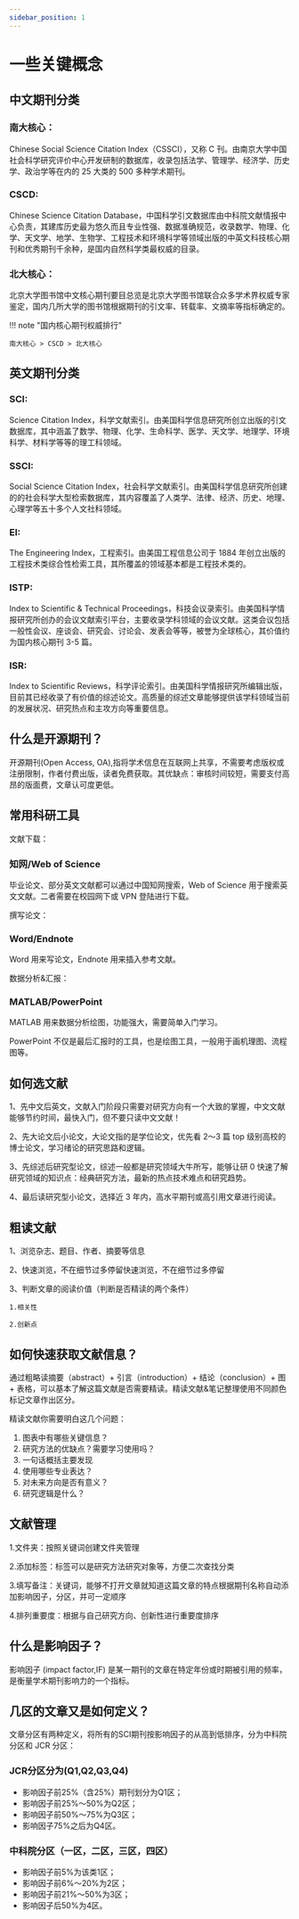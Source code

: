```yaml
---
sidebar_position: 1
---
```


# 一些关键概念

## 中文期刊分类

### 南大核心：

Chinese Social Science Citation Index（CSSCI），又称 C 刊。由南京大学中国社会科学研究评价中心开发研制的数据库，收录包括法学、管理学、经济学、历史学、政治学等在内的 25 大类的 500 多种学术期刊。

### CSCD:

Chinese Science Citation Database，中国科学引文数据库由中科院文献情报中心负责，其建库历史最为悠久而且专业性强、数据准确规范，收录数学、物理、化学、天文学、地学、生物学、工程技术和环境科学等领域出版的中英文科技核心期刊和优秀期刊千余种，是国内自然科学类最权威的目录。

### 北大核心：

北京大学图书馆中文核心期刊要目总览是北京大学图书馆联合众多学术界权威专家鉴定，国内几所大学的图书馆根据期刊的引文率、转载率、文摘率等指标确定的。

!!! note "国内核心期刊权威排行"

    南大核心 > CSCD > 北大核心

## 英文期刊分类

### SCI:

Science Citation Index，科学文献索引。由美国科学信息研究所创立出版的引文数据库，其中涵盖了数学、物理、化学、生命科学、医学、天文学、地理学、环境科学、材料学等等的理工科领域。

### SSCI:

Social Science Citation Index，社会科学文献索引。由美国科学信息研究所创建的的社会科学大型检索数据库，其内容覆盖了人类学、法律、经济、历史、地理、心理学等五十多个人文社科领域。

### EI:

The Engineering Index，工程索引。由美国工程信息公司于 1884 年创立出版的工程技术类综合性检索工具，其所覆盖的领域基本都是工程技术类的。

### ISTP:

Index to Scientific & Technical Proceedings，科技会议录索引。由美国科学情报研究所创办的会议文献索引平台，主要收录学科领域的会议文献。这类会议包括一般性会议、座谈会、研究会、讨论会、发表会等等，被誉为全球核心，其价值约为国内核心期刊 3-5 篇。

### ISR:

Index to Scientific Reviews，科学评论索引。由美国科学情报研究所编辑出版，目前其已经收录了有价值的综述论文。高质量的综述文章能够提供该学科领域当前的发展状况、研究热点和主攻方向等重要信息。

## 什么是开源期刊？

开源期刊(Open Access, OA),指将学术信息在互联网上共享，不需要考虑版权或注册限制，作者付费出版，读者免费获取。其优缺点：审核时间较短，需要支付高昂的版面费，文章认可度更低。

## 常用科研工具

文献下载：

### 知网/Web of Science

毕业论文、部分英文文献都可以通过中国知网搜索，Web of Science 用于搜索英文文献。二者需要在校园网下或 VPN 登陆进行下载。

撰写论文：

### Word/Endnote

Word 用来写论文，Endnote 用来插入参考文献。

数据分析&汇报：

### MATLAB/PowerPoint

MATLAB 用来数据分析绘图，功能强大，需要简单入门学习。

PowerPoint 不仅是最后汇报时的工具，也是绘图工具，一般用于画机理图、流程图等。

## 如何选文献

1、先中文后英文，文献入门阶段只需要对研究方向有一个大致的掌握，中文文献能够节约时间，最快入门，但不要只读中文文献！

2、先大论文后小论文，大论文指的是学位论文，优先看 2～3 篇 top 级别高校的博士论文，学习绪论的研究思路和逻辑。

3、先综述后研究型论文，综述一般都是研究领域大牛所写，能够让研 0 快速了解研究领域的知识点：经典研究方法，最新的热点技术难点和研究趋势。

4、最后读研究型小论文，选择近 3 年内，高水平期刊或高引用文章进行阅读。

## 粗读文献

1、浏览杂志、题目、作者、摘要等信息

2、快速浏览，不在细节过多停留快速浏览，不在细节过多停留

3、判断文章的阅读价值（判断是否精读的两个条件）

    1.相关性

    2.创新点

## 如何快速获取文献信息？

通过粗略读摘要（abstract）+ 引言（introduction）+ 结论（conclusion）+ 图 + 表格，可以基本了解这篇文献是否需要精读。精读文献&笔记整理使用不同颜色标记文章作出区分。

精读文献你需要明白这几个问题：

1. 图表中有哪些关键信息？
2. 研究方法的优缺点？需要学习使用吗？
3. 一句话概括主要发现
4. 使用哪些专业表达？
5. 对未来方向是否有意义？
6. 研究逻辑是什么？

## 文献管理

1.文件夹：按照关键词创建文件夹管理

2.添加标签：标签可以是研究方法研究对象等，方便二次查找分类

3.填写备注：关键词，能够不打开文章就知道这篇文章的特点根据期刊名称自动添加影响因子，分区，并可一定顺序

4.排列重要度：根据与自己研究方向、创新性进行重要度排序

## 什么是影响因子？

影响因子 (impact factor,IF) 是某一期刊的文章在特定年份或时期被引用的频率，是衡量学术期刊影响力的一个指标。

## 几区的文章又是如何定义？

文章分区有两种定义，将所有的SCI期刊按影响因子的从高到低排序，分为中科院分区和 JCR 分区：

### JCR分区分为(Q1,Q2,Q3,Q4) 

- 影响因子前25%（含25%）期刊划分为Q1区；
- 影响因子前25%～50%为Q2区；
- 影响因子前50%～75%为Q3区；
- 影响因子75%之后为Q4区。

### 中科院分区（一区，二区，三区，四区）

- 影响因子前5%为该类1区；
- 影响因子前6%～20%为2区；
- 影响因子前21%～50%为3区；
- 影响因子后50%为4区。
